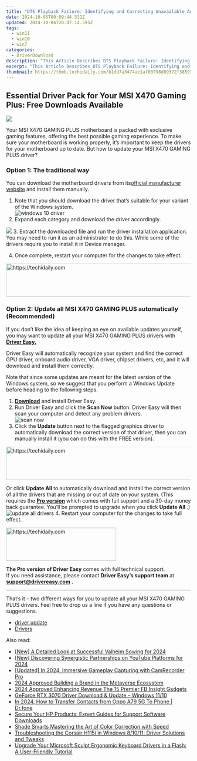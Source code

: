 ```yaml
---
title: "DTS Playback Failure: Identifying and Correcting Unavailable Audio Equipment"
date: 2024-10-05T00:09:44.531Z
updated: 2024-10-06T20:47:14.595Z
tags:
  - win11
  - win10
  - win7
categories:
  - DriverDownload
description: "This Article Describes DTS Playback Failure: Identifying and Correcting Unavailable Audio Equipment"
excerpt: "This Article Describes DTS Playback Failure: Identifying and Correcting Unavailable Audio Equipment"
thumbnail: https://thmb.techidaily.com/b1dd7a3474ae1af80798d89372f38597e9f807738381ce0d93994778a56e7ead.jpg
---
```


## Essential Driver Pack for Your MSI X470 Gaming Plus: Free Downloads Available

![](https://images.drivereasy.com/wp-content/uploads/2021/10/gaming.jpg)

 Your MSI X470 GAMING PLUS motherboard is packed with exclusive gaming features, offering the best possible gaming experience. To make sure your motherboard is working properly, it’s important to keep the drivers for your motherboard up to date. But how to update your MSI X470 GAMING PLUS driver?

### Option 1: The traditional way

 You can download the motherboard drivers from its[official manufacturer website](https://www.msi.com/Motherboard/support/X470-GAMING-PLUS#down-driver) and install them manually.

1. Note that you should download the driver that’s suitable for your variant of the Windows system.  
![windows 10 driver](https://images.drivereasy.com/wp-content/uploads/2021/10/win-10-64.jpg)
2. Expand each category and download the driver accordingly.  

![](https://images.drivereasy.com/wp-content/uploads/2021/10/driver-list.jpg)
3. Extract the downloaded file and run the driver installation application. You may need to run it as an administrator to do this. While some of the drivers require you to install it in Device manager.

4. Once complete, restart your computer for the changes to take effect.

<!-- affiliate ads begin -->
<a href="https://smilemakers.pxf.io/c/5597632/2123901/26106" target="_top" id="2123901">
  <img src="//a.impactradius-go.com/display-ad/26106-2123901" border="0" alt="https://techidaily.com" width="728" height="90"/>
</a>
<img height="0" width="0" src="https://smilemakers.pxf.io/i/5597632/2123901/26106" style="position:absolute;visibility:hidden;" border="0" />
<!-- affiliate ads end -->

### Option 2: Update all MSI X470 GAMING PLUS automatically (Recommended)

 If you don’t like the idea of keeping an eye on available updates yourself, you may want to update all your MSI X470 GAMING PLUS drivers with **[Driver Easy.](https://tools.techidaily.com/drivereasy/download/)**

 Driver Easy will automatically recognize your system and find the correct GPU driver, onboard audio driver, VGA driver, chipset drivers, etc, and it will download and install them correctly.

 Note that since some updates are meant for the latest version of the Windows system, so we suggest that you perform a Windows Update before heading to the following steps.

1. **[Download](https://tools.techidaily.com/drivereasy/download/)**  and install Driver Easy.
2. Run Driver Easy and click the **Scan Now** button. Driver Easy will then scan your computer and detect any problem drivers.  
![scan now](https://images.drivereasy.com/wp-content/uploads/2021/09/scannow-v6.7.0.jpg)
3. Click the **Update** button next to the flagged graphics driver to automatically download the correct version of that driver, then you can manually install it (you can do this with the FREE version).  

<!-- affiliate ads begin -->
<a href="https://appsumo.8odi.net/c/5597632/2123740/7443" target="_top" id="2123740">
  <img src="//a.impactradius-go.com/display-ad/7443-2123740" border="0" alt="https://techidaily.com" width="728" height="90"/>
</a>
<img height="0" width="0" src="https://appsumo.8odi.net/i/5597632/2123740/7443" style="position:absolute;visibility:hidden;" border="0" />
<!-- affiliate ads end -->

 Or click **Update All** to automatically download and install the correct version of all the drivers that are missing or out of date on your system. (This requires the **[Pro version](https://tools.techidaily.com/drivereasy/download/)**  which comes with full support and a 30-day money back guarantee. You’ll be prompted to upgrade when you click **Update All** .)  
![update all drivers](https://images.drivereasy.com/wp-content/uploads/2021/10/update-all.jpg)
4. Restart your computer for the changes to take full effect.

<!-- affiliate ads begin -->
<a href="https://aligracehair.sjv.io/c/5597632/1925468/19272" target="_top" id="1925468">
  <img src="//a.impactradius-go.com/display-ad/19272-1925468" border="0" alt="https://techidaily.com" width="300" height="90"/>
</a>
<img height="0" width="0" src="https://aligracehair.sjv.io/i/5597632/1925468/19272" style="position:absolute;visibility:hidden;" border="0" />
<!-- affiliate ads end -->

**The Pro version of Driver Easy** comes with full technical support.  
 If you need assistance, please contact **Driver Easy’s support team** at **[support@drivereasy.com](https://tools.techidaily.com/drivereasy/download/) .**

---

 That’s it – two different ways for you to update all your MSI X470 GAMING PLUS drivers. Feel free to drop us a line if you have any questions or suggestions.

* [driver update](https://tools.techidaily.com/drivereasy/download/)
* [Drivers](https://tools.techidaily.com/drivereasy/download/)

<ins class="adsbygoogle"
     style="display:block"
     data-ad-format="autorelaxed"
     data-ad-client="ca-pub-7571918770474297"
     data-ad-slot="1223367746"></ins>

<ins class="adsbygoogle"
     style="display:block"
     data-ad-client="ca-pub-7571918770474297"
     data-ad-slot="8358498916"
     data-ad-format="auto"
     data-full-width-responsive="true"></ins>

<span class="atpl-alsoreadstyle">Also read:</span>
<div><ul>
<li><a href="https://screen-sharing-recording.techidaily.com/new-a-detailed-look-at-successful-valheim-sowing-for-2024/"><u>[New] A Detailed Look at Successful Valheim Sowing for 2024</u></a></li>
<li><a href="https://facebook-video-share.techidaily.com/new-discovering-synergistic-partnerships-on-youtube-platforms-for-2024/"><u>[New] Discovering Synergistic Partnerships on YouTube Platforms for 2024</u></a></li>
<li><a href="https://remote-screen-capture.techidaily.com/updated-in-2024-immersive-gameplay-capturing-with-camrecorder-pro/"><u>[Updated] In 2024, Immersive Gameplay Capturing with CamRecorder Pro</u></a></li>
<li><a href="https://extra-resources.techidaily.com/2024-approved-building-a-brand-in-the-metaverse-ecosystem/"><u>2024 Approved Building a Brand in the Metaverse Ecosystem</u></a></li>
<li><a href="https://facebook-videos.techidaily.com/2024-approved-enhancing-revenue-the-15-premier-fb-insight-gadgets/"><u>2024 Approved Enhancing Revenue The 15 Premier FB Insight Gadgets</u></a></li>
<li><a href="https://driver-download.techidaily.com/1722975447076-geforce-rtx-3070-driver-download-and-update-windows-1110/"><u>GeForce RTX 3070 Driver Download & Update – Windows 11/10</u></a></li>
<li><a href="https://android-transfer.techidaily.com/in-2024-how-to-transfer-contacts-from-oppo-a79-5g-to-phone-drfone-by-drfone-transfer-from-android-transfer-from-android/"><u>In 2024, How to Transfer Contacts from Oppo A79 5G To Phone | Dr.fone</u></a></li>
<li><a href="https://driver-download.techidaily.com/secure-your-hp-products-expert-guides-for-support-software-downloads/"><u>Secure Your HP Products: Expert Guides for Support Software Downloads</u></a></li>
<li><a href="https://extra-lessons.techidaily.com/shade-smarts-mastering-the-art-of-color-correction-with-speed/"><u>Shade Smarts Mastering the Art of Color Correction with Speed</u></a></li>
<li><a href="https://driver-download.techidaily.com/troubleshooting-the-corsair-h115i-in-windows-81011-driver-solutions-and-tweaks/"><u>Troubleshooting the Corsair H115i in Windows 8/10/11: Driver Solutions and Tweaks</u></a></li>
<li><a href="https://driver-download.techidaily.com/upgrade-your-microsoft-sculpt-ergonomic-keyboard-drivers-in-a-flash-a-user-friendly-tutorial/"><u>Upgrade Your Microsoft Sculpt Ergonomic Keyboard Drivers in a Flash: A User-Friendly Tutorial</u></a></li>
</ul></div>

